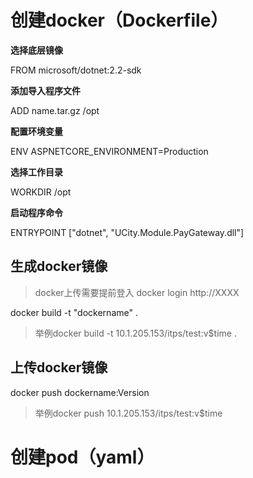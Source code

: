 # 创建docker（Dockerfile）


**选择底层镜像**

FROM microsoft/dotnet:2.2-sdk

**添加导入程序文件**

ADD name.tar.gz  /opt

**配置环境变量**

ENV ASPNETCORE_ENVIRONMENT=Production

**选择工作目录**

WORKDIR /opt

**启动程序命令**

ENTRYPOINT ["dotnet", "UCity.Module.PayGateway.dll"]

## 生成docker镜像 
> docker上传需要提前登入 docker login http://XXXX

docker build -t "dockername" .

> 举例docker build -t 10.1.205.153/itps/test:v$time .

## 上传docker镜像

docker push dockername:Version

> 举例docker push 10.1.205.153/itps/test:v$time



# 创建pod（yaml）
